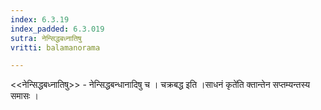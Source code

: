 ```yaml
---
index: 6.3.19
index_padded: 6.3.019
sutra: नेन्सिद्धबध्नातिषु
vritti: balamanorama

---
```

<<नेन्सिद्धबध्नातिषु>> - नेन्सिद्धबन्धानादिषु च । चक्रबद्ध इति ।साधनं कृते॑ति क्तान्तेन सप्तम्यन्तस्य समासः । 